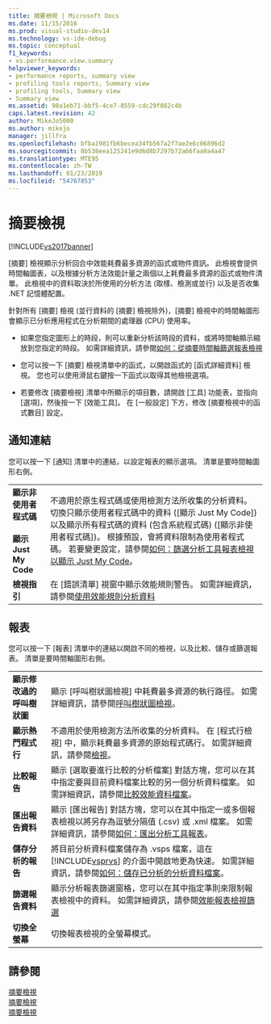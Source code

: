 ```yaml
---
title: 摘要檢視 | Microsoft Docs
ms.date: 11/15/2016
ms.prod: visual-studio-dev14
ms.technology: vs-ide-debug
ms.topic: conceptual
f1_keywords:
- vs.performance.view.summary
helpviewer_keywords:
- performance reports, summary view
- profiling tools reports, Summary view
- profiling tools, Summary view
- Summary view
ms.assetid: 98a1eb71-bbf5-4ce7-8559-cdc29f082c4b
caps.latest.revision: 42
author: MikeJo5000
ms.author: mikejo
manager: jillfra
ms.openlocfilehash: bfba1981fb6becea34fb567a2f7ae2e6c06896d2
ms.sourcegitcommit: 8b538eea125241e9d6d8b7297b72a66faa9a4a47
ms.translationtype: MTE95
ms.contentlocale: zh-TW
ms.lasthandoff: 01/23/2019
ms.locfileid: "54767853"
---
```

# <a name="summary-view"></a>摘要檢視
[!INCLUDE[vs2017banner](../includes/vs2017banner.md)]

[摘要] 檢視顯示分析回合中效能耗費最多資源的函式或物件資訊。 此檢視會提供時間軸圖表，以及根據分析方法效能計量之兩個以上耗費最多資源的函式或物件清單。 此檢視中的資料取決於所使用的分析方法 (取樣、檢測或並行) 以及是否收集 .NET 記憶體配置。  
  
 針對所有 [摘要] 檢視 (並行資料的 [摘要] 檢視除外)，[摘要] 檢視中的時間軸圖形會顯示已分析應用程式在分析期間的處理器 (CPU) 使用率。  
  
-   如果您指定圖形上的時段，則可以重新分析該時段的資料，或將時間軸顯示縮放到您指定的時段。 如需詳細資訊，請參閱[如何：從摘要時間軸篩選報表檢視](../profiling/how-to-filter-report-views-from-the-summary-timeline.md)  
  
-   您可以按一下 [摘要] 檢視清單中的函式，以開啟函式的 [函式詳細資料] 檢視。 您也可以使用滑鼠右鍵按一下函式以取得其他檢視選項。  
  
-   若要修改 [摘要檢視] 清單中所顯示的項目數，請開啟 [工具] 功能表，並指向 [選項]，然後按一下 [效能工具]。 在 [一般設定] 下方，修改 [摘要檢視中的函式數目] 設定。  
  
## <a name="notifications-links"></a>通知連結  
 您可以按一下 [通知] 清單中的連結，以設定報表的顯示選項。 清單是要時間軸圖形右側。  
  
|||  
|-|-|  
|**顯示非使用者程式碼**<br /><br /> **顯示 Just My Code**|不適用於原生程式碼或使用檢測方法所收集的分析資料。 切換只顯示使用者程式碼中的資料 ([顯示 Just My Code]) 以及顯示所有程式碼的資料 (包含系統程式碼) ([顯示非使用者程式碼])。 根據預設，會將資料限制為使用者程式碼。 若要變更設定，請參閱[如何：篩選分析工具報表檢視以顯示 Just My Code](../profiling/how-to-filter-profiling-tools-report-views-to-display-just-my-code.md)。|  
|**檢視指引**|在 [錯誤清單] 視窗中顯示效能規則警告。 如需詳細資訊，請參閱[使用效能規則分析資料](../profiling/using-performance-rules-to-analyze-data.md)|  
  
## <a name="report"></a>報表  
 您可以按一下 [報表] 清單中的連結以開啟不同的檢視，以及比較、儲存或篩選報表。 清單是要時間軸圖形右側。  
  
|||  
|-|-|  
|**顯示修改過的呼叫樹狀圖**|顯示 [呼叫樹狀圖檢視] 中耗費最多資源的執行路徑。 如需詳細資訊，請參閱[呼叫樹狀圖檢視](../profiling/call-tree-view.md)。|  
|**顯示熱門程式行**|不適用於使用檢測方法所收集的分析資料。 在 [程式行檢視] 中，顯示耗費最多資源的原始程式碼行。 如需詳細資訊，請參閱[檢視](../profiling/lines-view.md)。|  
|**比較報告**|顯示 [選取要進行比較的分析檔案] 對話方塊，您可以在其中指定要與目前資料檔案比較的另一個分析資料檔案。 如需詳細資訊，請參閱[比較效能資料檔案](../profiling/comparing-performance-data-files.md)。|  
|**匯出報告資料**|顯示 [匯出報告] 對話方塊，您可以在其中指定一或多個報表檢視以將另存為逗號分隔值 (.csv) 或 .xml 檔案。 如需詳細資訊，請參閱[如何：匯出分析工具報表](http://msdn.microsoft.com/174b5bd3-df9b-4fd4-88d4-76032ab90451)。|  
|**儲存分析的報告**|將目前分析資料檔案儲存為 .vsps 檔案，這在 [!INCLUDE[vsprvs](../includes/vsprvs-md.md)] 的介面中開啟地更為快速。 如需詳細資訊，請參閱[如何：儲存已分析的分析資料檔案](http://msdn.microsoft.com/0340ddde-caf4-48ac-8af3-d15dcdade556)。|  
|**篩選報告資料**|顯示分析報表篩選窗格，您可以在其中指定準則來限制報表檢視中的資料。 如需詳細資訊，請參閱[效能報表檢視篩選](../profiling/performance-report-view-filter.md)|  
|**切換全螢幕**|切換報表檢視的全螢幕模式。|  
  
## <a name="see-also"></a>請參閱  
 [摘要檢視](../profiling/summary-view-sampling-data.md)   
 [摘要檢視](../profiling/summary-view-instrumentation-data.md)   
 [摘要檢視](../profiling/summary-view-dotnet-memory-data.md)
